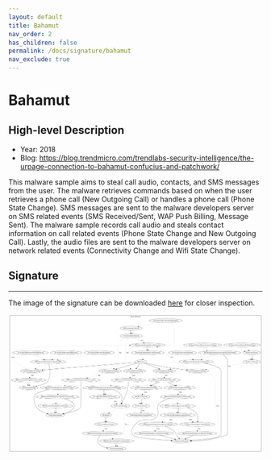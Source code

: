 ```yaml
---
layout: default
title: Bahamut
nav_order: 2
has_children: false
permalink: /docs/signature/bahamut
nav_exclude: true
---
```


# Bahamut

## High-level Description

* Year: 2018
* Blog: https://blog.trendmicro.com/trendlabs-security-intelligence/the-urpage-connection-to-bahamut-confucius-and-patchwork/

This malware sample aims to steal call audio, contacts, and SMS messages from the user. The malware retrieves commands based on when the user retrieves a phone call (New Outgoing Call) or handles a phone call (Phone State Change). SMS messages are sent to the malware developers server on SMS related events (SMS Received/Sent, WAP Push Billing, Message Sent). The malware sample records call audio and steals contact information on call related events (Phone State Change and New Outgoing Call). Lastly, the audio files are sent to the malware developers server on network related events (Connectivity Change and Wifi State Change). 

## Signature
---

The image of the signature can be downloaded [here](../../img/signatures/Bahamut.png) for closer inspection.

![](../../img/signatures/Bahamut.png)
